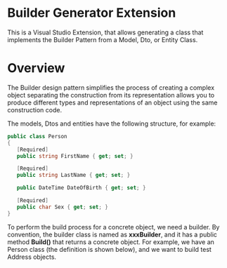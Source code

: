 # Builder Generator Extension
This is a Visual Studio Extension, that allows generating a class that implements the Builder Pattern from a Model, Dto, or Entity Class.

# Overview
The Builder design pattern simplifies the process of creating a complex object separating the construction from its representation allows you to produce different types and representations of an object using the same construction code.

The models, Dtos and entities have the following structure, for example:

```csharp
public class Person
{
   [Required]
   public string FirstName { get; set; }

   [Required]
   public string LastName { get; set; }

   public DateTime DateOfBirth { get; set; }

   [Required]
   public char Sex { get; set; }
}
```

To perform the build process for a concrete object, we need a builder. By convention, the builder class is named as **xxxBuilder**, and it has a public method **Build()** that returns a concrete object. For example, we have an Person class (the definition is shown below), and we want to build test Address objects.




